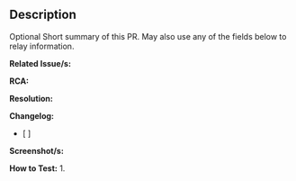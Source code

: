 ## Description
Optional Short summary of this PR. May also use any of the fields below to relay information.

**Related Issue/s:**


**RCA:**


**Resolution:**


**Changelog:**
- [ ]


**Screenshot/s:**


**How to Test:**
1. 
